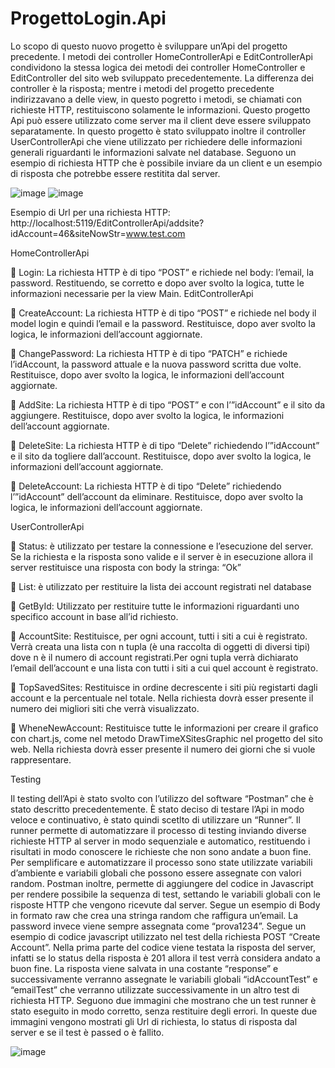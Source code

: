 # ProgettoLogin.Api

Lo scopo di questo nuovo progetto è sviluppare un’Api del progetto precedente. I metodi dei controller HomeControllerApi e EditControllerApi condividono la stessa logica dei metodi dei controller HomeController e EditController del sito web sviluppato precedentemente. La differenza dei controller è la risposta; mentre i metodi del progetto precedente indirizzavano a delle view, in questo pogretto i metodi, se chiamati con richieste HTTP, restituiscono solamente le informazioni. Questo progetto Api può essere utilizzato come server ma il client deve essere sviluppato separatamente. In questo progetto è stato sviluppato inoltre il controller UserControllerApi che viene utilizzato per richiedere delle informazioni generali riguardanti le informazioni salvate nel database.
Seguono un esempio di richiesta HTTP che è possibile inviare da un client e un esempio di risposta che potrebbe essere restitita dal server.

![image](https://user-images.githubusercontent.com/109733062/233656916-ead5310d-c519-4432-be61-4dd47050c3da.png)
![image](https://user-images.githubusercontent.com/109733062/233656731-3189cd9f-e1e7-4103-8145-e655015cc130.png)


Esempio di Url per una richiesta HTTP: http://localhost:5119/EditControllerApi/addsite?idAccount=46&siteNowStr=www.test.com


HomeControllerApi

	Login: La richiesta HTTP è di tipo “POST” e richiede nel body: l’email, la password. Restituendo, se corretto e dopo aver svolto la logica, tutte le informazioni necessarie per la view Main.
EditControllerApi

	CreateAccount: La richiesta HTTP è di tipo “POST” e richiede nel body il model login e quindi l’email e la password. Restituisce, dopo aver svolto la logica, le informazioni dell’account aggiornate.

	ChangePassword: La richiesta HTTP è di tipo “PATCH” e richiede l’idAccount, la password attuale e la nuova password scritta due volte. Restituisce, dopo aver svolto la logica, le informazioni dell’account aggiornate.

	AddSite: La richiesta HTTP è di tipo “POST” e con l’”idAccount” e il sito da aggiungere. Restituisce, dopo aver svolto la logica, le informazioni dell’account aggiornate.

	DeleteSite: La richiesta HTTP è di tipo “Delete” richiedendo l’”idAccount” e il sito da togliere dall’account. Restituisce, dopo aver svolto la logica, le informazioni dell’account aggiornate.

	DeleteAccount: La richiesta HTTP è di tipo “Delete” richiedendo l’”idAccount” dell’account da eliminare. Restituisce, dopo aver svolto la logica, le informazioni dell’account aggiornate.


UserControllerApi

	Status: è utilizzato per testare la connessione e l’esecuzione del server. Se la richiesta e la risposta sono valide e il server è in esecuzione allora il server restituisce una risposta con body la stringa: “Ok”

	List: è utilizzato per restituire la lista dei account registrati nel database

	GetById: Utilizzato per restituire tutte le informazioni riguardanti uno specifico account in base all’id richiesto.

	AccountSite: Restituisce, per ogni account, tutti i siti a cui è registrato. Verrà creata una lista con n tupla (è una raccolta di oggetti di diversi tipi) dove n è il numero di account registrati.Per ogni tupla verrà dichiarato l’email dell’account e una lista con tutti i siti a cui quel account è registrato.

	TopSavedSites: Restituisce in ordine decrescente i siti più registarti dagli account e la percentuale nel totale. Nella richiesta dovrà esser presente il numero dei migliori siti che verrà visualizzato.

	WheneNewAccount: Restituisce tutte le informazioni per creare il grafico con chart.js, come nel metodo DrawTimeXSitesGraphic nel progetto del sito web. Nella richiesta dovrà esser presente il numero dei giorni che si vuole rappresentare.


Testing

Il testing dell’Api è stato svolto con l’utilizzo del software “Postman” che è stato descritto precedentemente. È stato deciso di testare l’Api in modo veloce e continuativo, è stato quindi scetlto di utilizzare un “Runner”. Il runner permette di automatizzare il processo di testing inviando diverse richieste HTTP al server in modo sequenziale e automatico, restituendo i risultati in modo conoscere le richieste che non sono andate a buon fine. Per semplificare e automatizzare il processo sono state utilizzate variabili d’ambiente e variabili globali che possono essere assegnate con valori random. Postman inoltre, permette di aggiungere del codice in Javascript per rendere possibile la sequenza di test, settando le variabili globali con le risposte HTTP che vengono ricevute dal server. 
Segue un esempio di Body in formato raw che crea una stringa random che raffigura un’email. La password invece viene sempre assegnata come “prova1234”. 
Segue un esempio di codice javascript utilizzato nel test della richiesta POST “Create Account”. Nella prima parte del codice viene testata la risposta del server, infatti se lo status della risposta è 201 allora il test verrà considera andato a buon fine. La risposta viene salvata in una costante “response” e successivamente verranno assegnate le variabili globali “idAccountTest” e “emailTest” che verranno utilizzate successivamente in un altro test di richiesta HTTP.
Seguono due immagini che mostrano che un test runner è stato eseguito in modo corretto, senza restituire degli errori. In queste due immagini vengono mostrati gli Url di richiesta, lo status di risposta dal server e se il test è passed o è fallito.
 
 ![image](https://user-images.githubusercontent.com/109733062/233656546-019f50e2-f959-4c4e-ad41-9461ab6c134e.png)
